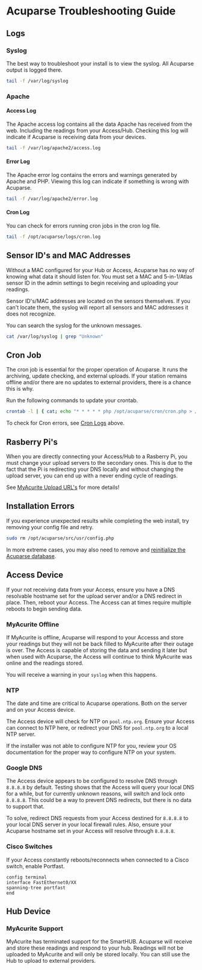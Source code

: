 # Acuparse Troubleshooting Guide

## Logs

### Syslog

The best way to troubleshoot your install is to view the syslog. All Acuparse output is logged there.

```bash
tail -f /var/log/syslog
```

### Apache

#### Access Log

The Apache access log contains all the data Apache has received from the web. Including the readings from your Access/Hub.
Checking this log will indicate if Acuparse is receiving data from your devices.

```bash
tail -f /var/log/apache2/access.log
```

#### Error Log

The Apache error log contains the errors and warnings generated by Apache and PHP.
Viewing this log can indicate if something is wrong with Acuparse.

```bash
tail -f /var/log/apache2/error.log
```

#### Cron Log

You can check for errors running cron jobs in the cron log file.

```bash
tail -f /opt/acuparse/logs/cron.log
```

## Sensor ID's and MAC Addresses

Without a MAC configured for your Hub or Access, Acuparse has no way of knowing what data it should listen for. You must
set a MAC and 5-in-1/Atlas sensor ID in the admin settings to begin receiving and uploading your readings.

Sensor ID's/MAC addresses are located on the sensors themselves. If you can't locate them, the syslog will report all
sensors and MAC addresses it does not recognize.

You can search the syslog for the unknown messages.

```bash
cat /var/log/syslog | grep "Unknown"
```

## Cron Job

The cron job is essential for the proper operation of Acuparse. It runs the archiving, update checking, and external uploads.
If your station remains offline and/or there are no updates to external providers, there is a chance this is why.

Run the following commands to update your crontab.

```bash
crontab -l | { cat; echo "* * * * * php /opt/acuparse/cron/cron.php > /opt/acuparse/logs/cron.log 2>&1"; } | crontab -
```

To check for Cron errors, see [Cron Logs](#cron-log) above.

## Rasberry Pi's

When you are directly connecting your Access/Hub to a Rasberry Pi, you must change your upload servers to the secondary
ones. This is due to the fact that the Pi is redirecting your DNS locally and without changing the upload server, you can
end up with a never ending cycle of readings.

See [MyAcurite Upload URL's](https://docs.acuparse.com/DNS/#myacurite-upload-urls) for more details!

## Installation Errors

If you experience unexpected results while completing the web install, try removing your config file and retry.

```bash
sudo rm /opt/acuparse/src/usr/config.php
```

In more extreme cases, you may also need to remove and [reinitialize the Acuparse database](https://docs.acuparse.com/INSTALL/#setup-database).

## Access Device

If your not receiving data from your Access, ensure you have a DNS resolvable hostname set for the upload server and/or
a DNS redirect in place. Then, reboot your Access. The Access can at times require multiple reboots to begin sending data.

### MyAcurite Offline

If MyAcurite is offline, Acuparse will respond to your Accesss and store your readings but they will not be back filled
to MyAcurite after their outage is over. The Access is capable of storing the data and sending it later but when used
with Acuparse, the Access will continue to think MyAcurite was online and the readings stored.

You will receive a warning in your `syslog` when this happens.

### NTP

The date and time are critical to Acuparse operations. Both on the server and on your Access device.

The Access device will check for NTP on `pool.ntp.org`. Ensure your Access can connect to NTP here, or redirect your DNS
for `pool.ntp.org` to a local NTP server.

If the installer was not able to configure NTP for you, review your OS documentation for the proper way to configure NTP
on your system.

### Google DNS

The Access device appears to be configured to resolve DNS through `8.8.8.8` by default. Testing shows that the Access will
query your local DNS for a while, but for currently unknown reasons, will switch and lock onto `8.8.8.8`.
This could be a way to prevent DNS redirects, but there is no data to support that.

To solve, redirect DNS requests from your Access destined for `8.8.8.8` to your local DNS server in your local firewall rules.
Also, ensure your Acuparse hostname set in your Access will resolve through `8.8.8.8`.

### Cisco Switches

If your Access constantly reboots/reconnects when connected to a Cisco switch, enable Portfast.

```text
config terminal
interface FastEthernet0/XX
spanning-tree portfast
end
```

## Hub Device

### MyAcurite Support

MyAcurite has terminated support for the SmartHUB. Acuparse will receive and store these readings and respond to your hub.
Readings will not be uploaded to MyAcurite and will only be stored locally. You can still use the Hub to upload to external
providers.
